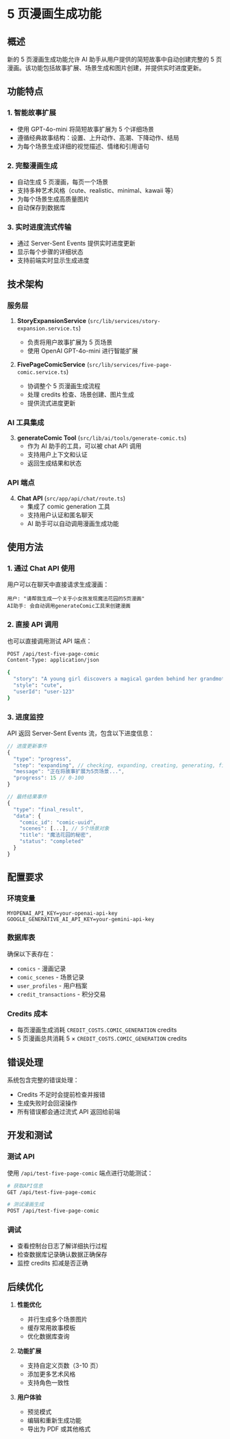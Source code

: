 # 5 页漫画生成功能

## 概述

新的 5 页漫画生成功能允许 AI 助手从用户提供的简短故事中自动创建完整的 5 页漫画。该功能包括故事扩展、场景生成和图片创建，并提供实时进度更新。

## 功能特点

### 1. 智能故事扩展

- 使用 GPT-4o-mini 将简短故事扩展为 5 个详细场景
- 遵循经典故事结构：设置、上升动作、高潮、下降动作、结局
- 为每个场景生成详细的视觉描述、情绪和引用语句

### 2. 完整漫画生成

- 自动生成 5 页漫画，每页一个场景
- 支持多种艺术风格（cute、realistic、minimal、kawaii 等）
- 为每个场景生成高质量图片
- 自动保存到数据库

### 3. 实时进度流式传输

- 通过 Server-Sent Events 提供实时进度更新
- 显示每个步骤的详细状态
- 支持前端实时显示生成进度

## 技术架构

### 服务层

1. **StoryExpansionService** (`src/lib/services/story-expansion.service.ts`)

   - 负责将用户故事扩展为 5 页场景
   - 使用 OpenAI GPT-4o-mini 进行智能扩展

2. **FivePageComicService** (`src/lib/services/five-page-comic.service.ts`)
   - 协调整个 5 页漫画生成流程
   - 处理 credits 检查、场景创建、图片生成
   - 提供流式进度更新

### AI 工具集成

3. **generateComic Tool** (`src/lib/ai/tools/generate-comic.ts`)
   - 作为 AI 助手的工具，可以被 chat API 调用
   - 支持用户上下文和认证
   - 返回生成结果和状态

### API 端点

4. **Chat API** (`src/app/api/chat/route.ts`)
   - 集成了 comic generation 工具
   - 支持用户认证和匿名聊天
   - AI 助手可以自动调用漫画生成功能

## 使用方法

### 1. 通过 Chat API 使用

用户可以在聊天中直接请求生成漫画：

```
用户: "请帮我生成一个关于小女孩发现魔法花园的5页漫画"
AI助手: 会自动调用generateComic工具来创建漫画
```

### 2. 直接 API 调用

也可以直接调用测试 API 端点：

```bash
POST /api/test-five-page-comic
Content-Type: application/json

{
  "story": "A young girl discovers a magical garden behind her grandmother's house.",
  "style": "cute",
  "userId": "user-123"
}
```

### 3. 进度监控

API 返回 Server-Sent Events 流，包含以下进度信息：

```javascript
// 进度更新事件
{
  "type": "progress",
  "step": "expanding", // checking, expanding, creating, generating, finalizing
  "message": "正在将故事扩展为5页场景...",
  "progress": 15 // 0-100
}

// 最终结果事件
{
  "type": "final_result",
  "data": {
    "comic_id": "comic-uuid",
    "scenes": [...], // 5个场景对象
    "title": "魔法花园的秘密",
    "status": "completed"
  }
}
```

## 配置要求

### 环境变量

```env
MYOPENAI_API_KEY=your-openai-api-key
GOOGLE_GENERATIVE_AI_API_KEY=your-gemini-api-key
```

### 数据库表

确保以下表存在：

- `comics` - 漫画记录
- `comic_scenes` - 场景记录
- `user_profiles` - 用户档案
- `credit_transactions` - 积分交易

### Credits 成本

- 每页漫画生成消耗 `CREDIT_COSTS.COMIC_GENERATION` credits
- 5 页漫画总共消耗 5 × `CREDIT_COSTS.COMIC_GENERATION` credits

## 错误处理

系统包含完整的错误处理：

- Credits 不足时会提前检查并报错
- 生成失败时会回滚操作
- 所有错误都会通过流式 API 返回给前端

## 开发和测试

### 测试 API

使用 `/api/test-five-page-comic` 端点进行功能测试：

```bash
# 获取API信息
GET /api/test-five-page-comic

# 测试漫画生成
POST /api/test-five-page-comic
```

### 调试

- 查看控制台日志了解详细执行过程
- 检查数据库记录确认数据正确保存
- 监控 credits 扣减是否正确

## 后续优化

1. **性能优化**

   - 并行生成多个场景图片
   - 缓存常用故事模板
   - 优化数据库查询

2. **功能扩展**

   - 支持自定义页数（3-10 页）
   - 添加更多艺术风格
   - 支持角色一致性

3. **用户体验**
   - 预览模式
   - 编辑和重新生成功能
   - 导出为 PDF 或其他格式
